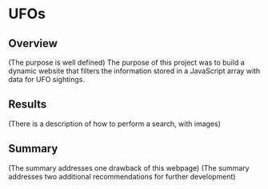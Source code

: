 # UFOs

## Overview
(The purpose is well defined)
The purpose of this project was to build a dynamic website that filters the information stored in a JavaScript array with data for UFO sightings.

## Results
(There is a description of how to perform a search, with images)

## Summary
(The summary addresses one drawback of this webpage)
(The summary addresses two additional recommendations for further development)